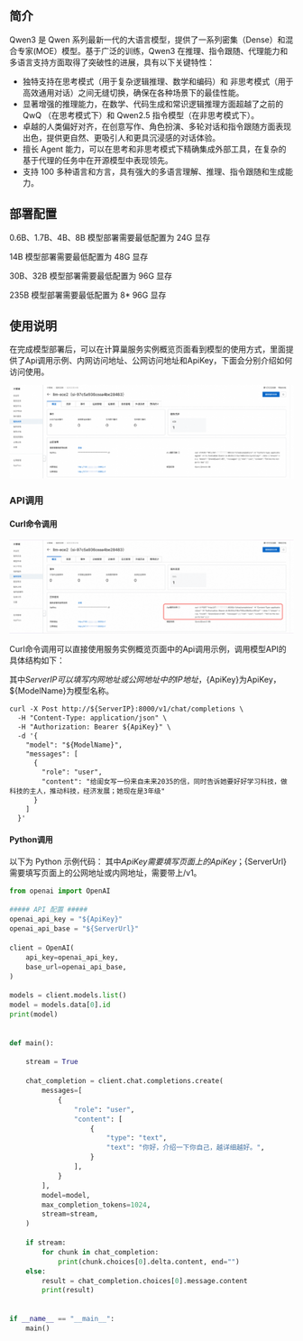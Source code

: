 ## 简介
Qwen3 是 Qwen 系列最新一代的大语言模型，提供了一系列密集（Dense）和混合专家(MOE）模型。基于广泛的训练，Qwen3 在推理、指令跟随、代理能力和多语言支持方面取得了突破性的进展，具有以下关键特性：

- 独特支持在思考模式（用于复杂逻辑推理、数学和编码）和 非思考模式（用于高效通用对话）之间无缝切换，确保在各种场景下的最佳性能。
- 显著增强的推理能力，在数学、代码生成和常识逻辑推理方面超越了之前的 QwQ （在思考模式下）和 Qwen2.5 指令模型（在非思考模式下）。
- 卓越的人类偏好对齐，在创意写作、角色扮演、多轮对话和指令跟随方面表现出色，提供更自然、更吸引人和更具沉浸感的对话体验。
- 擅长 Agent 能力，可以在思考和非思考模式下精确集成外部工具，在复杂的基于代理的任务中在开源模型中表现领先。
- 支持 100 多种语言和方言，具有强大的多语言理解、推理、指令跟随和生成能力。

## 部署配置
0.6B、1.7B、4B、8B 模型部署需要最低配置为 24G 显存

14B 模型部署需要最低配置为 48G 显存

30B、32B 模型部署需要最低配置为 96G 显存

235B 模型部署需要最低配置为 8* 96G 显存

## 使用说明
在完成模型部署后，可以在计算巢服务实例概览页面看到模型的使用方式，里面提供了Api调用示例、内网访问地址、公网访问地址和ApiKey，下面会分别介绍如何访问使用。

![img-llm-use-desc.png](../image-cn/img-llm-use-desc.png)

### API调用
#### Curl命令调用

![img.png](../image-cn/img-api-call.png)

Curl命令调用可以直接使用服务实例概览页面中的Api调用示例，调用模型API的具体结构如下：

其中${ServerIP}可以填写内网地址或公网地址中的IP地址，${ApiKey}为ApiKey，${ModelName}为模型名称。
```shell
curl -X Post http://${ServerIP}:8000/v1/chat/completions \
  -H "Content-Type: application/json" \
  -H "Authorization: Bearer ${ApiKey}" \
  -d '{
    "model": "${ModelName}",
    "messages": [
      {
        "role": "user",
        "content": "给闺女写一份来自未来2035的信，同时告诉她要好好学习科技，做科技的主人，推动科技，经济发展；她现在是3年级"
      }
    ]
  }'
```

#### Python调用
以下为 Python 示例代码： 其中${ApiKey}需要填写页面上的ApiKey；${ServerUrl}需要填写页面上的公网地址或内网地址，需要带上/v1。
```python
from openai import OpenAI

##### API 配置 #####
openai_api_key = "${ApiKey}"
openai_api_base = "${ServerUrl}"

client = OpenAI(
    api_key=openai_api_key,
    base_url=openai_api_base,
)

models = client.models.list()
model = models.data[0].id
print(model)


def main():

    stream = True

    chat_completion = client.chat.completions.create(
        messages=[
            {
                "role": "user",
                "content": [
                    {
                        "type": "text",
                        "text": "你好，介绍一下你自己，越详细越好。",
                    }
                ],
            }
        ],
        model=model,
        max_completion_tokens=1024,
        stream=stream,
    )

    if stream:
        for chunk in chat_completion:
            print(chunk.choices[0].delta.content, end="")
    else:
        result = chat_completion.choices[0].message.content
        print(result)


if __name__ == "__main__":
    main()
```




